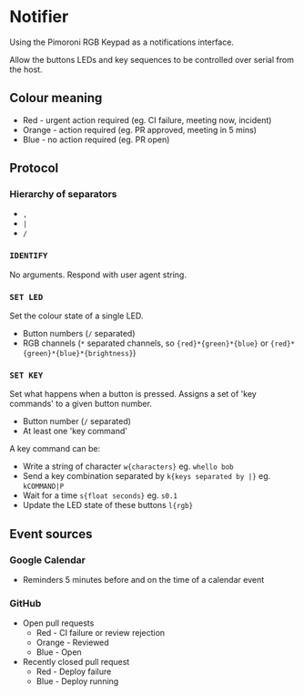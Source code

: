 # Notifier

Using the Pimoroni RGB Keypad as a notifications interface.

Allow the buttons LEDs and key sequences to be controlled over serial from the host.

## Colour meaning

- Red    - urgent action required (eg. CI failure, meeting now, incident)
- Orange - action required (eg. PR approved, meeting in 5 mins)
- Blue   - no action required (eg. PR open)

## Protocol

### Hierarchy of separators

- `,`
- `|`
- `/`

### `IDENTIFY`

No arguments. Respond with user agent string.

### `SET LED`

Set the colour state of a single LED.

- Button numbers (`/` separated)
- RGB channels (`*` separated channels, so `{red}*{green}*{blue}` or `{red}*{green}*{blue}*{brightness}`)

### `SET KEY`

Set what happens when a button is pressed. Assigns a set of 'key commands' to a given button number.

- Button number (`/` separated)
- At least one 'key command'

A key command can be:
- Write a string of character `w{characters}` eg. `whello bob`
- Send a key combination separated by `k{keys separated by |}` eg. `kCOMMAND|P`
- Wait for a time `s{float seconds}` eg. `s0.1`
- Update the LED state of these buttons `l{rgb}`


## Event sources

### Google Calendar

- Reminders 5 minutes before and on the time of a calendar event

### GitHub

- Open pull requests
  - Red    - CI failure or review rejection
  - Orange - Reviewed
  - Blue   - Open
- Recently closed pull request
  - Red  - Deploy failure
  - Blue - Deploy running

